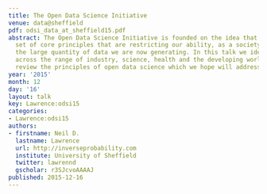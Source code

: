```yaml
---
title: The Open Data Science Initiative
venue: data@sheffield
pdf: odsi_data_at_sheffield15.pdf
abstract: The Open Data Science Initiative is founded on the idea that there are a
  set of core principles that are restricting our ability, as a society, to exploit
  the large quantity of data we are now generating. In this talk we identify the challenges
  across the range of industry, science, health and the developing world. We then
  review the principles of open data science which we hope will address these challenges.
year: '2015'
month: 12
day: '16'
layout: talk
key: Lawrence:odsi15
categories:
- Lawrence:odsi15
authors:
- firstname: Neil D.
  lastname: Lawrence
  url: http://inverseprobability.com
  institute: University of Sheffield
  twitter: lawrennd
  gscholar: r3SJcvoAAAAJ
published: 2015-12-16
---
```

